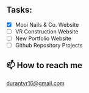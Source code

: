 ## Tasks: 
  - [x] Mooi Nails & Co. Website
  - [ ] VR Construction Website
  - [ ] New Portfolio Website
  - [ ] Github Repository Projects

## 📫 How to reach me
durantvr16@gmail.com
